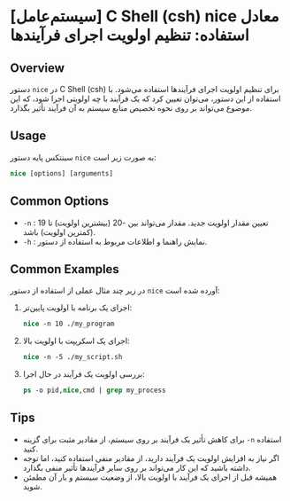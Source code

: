# [سیستم‌عامل] C Shell (csh) nice معادل استفاده: تنظیم اولویت اجرای فرآیندها

## Overview
دستور `nice` در C Shell (csh) برای تنظیم اولویت اجرای فرآیندها استفاده می‌شود. با استفاده از این دستور، می‌توان تعیین کرد که یک فرآیند با چه اولویتی اجرا شود، که این موضوع می‌تواند بر روی نحوه تخصیص منابع سیستم به آن فرآیند تأثیر بگذارد.

## Usage
سینتکس پایه دستور `nice` به صورت زیر است:

```csh
nice [options] [arguments]
```

## Common Options
- `-n` : تعیین مقدار اولویت جدید. مقدار می‌تواند بین -20 (بیشترین اولویت) تا 19 (کمترین اولویت) باشد.
- `-h` : نمایش راهنما و اطلاعات مربوط به استفاده از دستور.
  
## Common Examples
در زیر چند مثال عملی از استفاده از دستور `nice` آورده شده است:

1. اجرای یک برنامه با اولویت پایین‌تر:
   ```csh
   nice -n 10 ./my_program
   ```

2. اجرای یک اسکریپت با اولویت بالا:
   ```csh
   nice -n -5 ./my_script.sh
   ```

3. بررسی اولویت یک فرآیند در حال اجرا:
   ```csh
   ps -o pid,nice,cmd | grep my_process
   ```

## Tips
- برای کاهش تأثیر یک فرآیند بر روی سیستم، از مقادیر مثبت برای گزینه `-n` استفاده کنید.
- اگر نیاز به افزایش اولویت یک فرآیند دارید، از مقادیر منفی استفاده کنید، اما توجه داشته باشید که این کار می‌تواند بر روی سایر فرآیندها تأثیر منفی بگذارد.
- همیشه قبل از اجرای یک فرآیند با اولویت بالا، از وضعیت سیستم و بار آن مطمئن شوید.